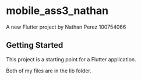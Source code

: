# mobile_ass3_nathan

A new Flutter project by
Nathan Perez 100754066

## Getting Started

This project is a starting point for a Flutter application.

Both of my files are in the lib folder. 
